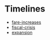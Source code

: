 # Timelines
  - [fare-increases](./fare-increases.md)
  - [fiscal-crisis](./fiscal-crisis.md)
  - [expansion](./expansion.md)
